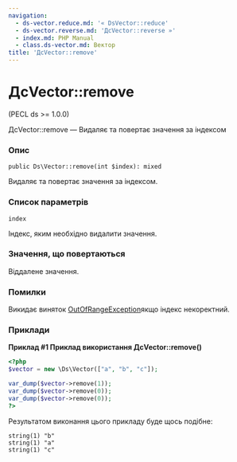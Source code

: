 ```yaml
---
navigation:
  - ds-vector.reduce.md: '« DsVector::reduce'
  - ds-vector.reverse.md: 'ДсVector::reverse »'
  - index.md: PHP Manual
  - class.ds-vector.md: Вектор
title: 'ДсVector::remove'
---
```

# ДсVector::remove

(PECL ds >= 1.0.0)

ДсVector::remove — Видаляє та повертає значення за індексом

### Опис

```methodsynopsis
public Ds\Vector::remove(int $index): mixed
```

Видаляє та повертає значення за індексом.

### Список параметрів

`index`

Індекс, яким необхідно видалити значення.

### Значення, що повертаються

Віддалене значення.

### Помилки

Викидає виняток [OutOfRangeException](class.outofrangeexception.md)якщо індекс некоректний.

### Приклади

**Приклад #1 Приклад використання **ДсVector::remove()****

```php
<?php
$vector = new \Ds\Vector(["a", "b", "c"]);

var_dump($vector->remove(1));
var_dump($vector->remove(0));
var_dump($vector->remove(0));
?>
```

Результатом виконання цього прикладу буде щось подібне:

```
string(1) "b"
string(1) "a"
string(1) "c"
```

